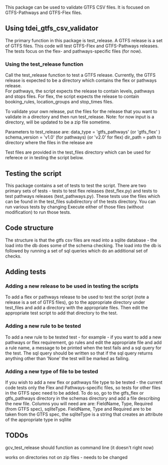 This package can be used to validate GTFS CSV files. It is
focused on GTFS-Pathways and GTFS-Flex files. 

## Using tdei_gtfs_csv_validator
The primary function in this package is test_release. A GTFS release
is a set of GTFS files. This code will test GTFS-Flex and GTFS-Pathways
releases. The tests focus on the flex- and pathways-specific files (for now).

### Using the test_release function
Call the test_release function to test a GTFS release. Currently, the GTFS release is
expected to be a directory which contains the flex or pathways release.  
For pathways, the script expects the release to contain levels, pathways and stops files.
For flex, the script expects the release to contain booking_rules, location_groups and stop_times files.

To validate your own release, put the files for the release that you want to validate in a directory and then 
run test_release. Note: for now input is a directory, will be updated to be a zip file sometime.

Parameters to test_release are:
    data_type = 'gtfs_pathways' (or 'gtfs_flex' )
    schema_version = 'v1.0' (for pathways) (or 'v2.0' for flex)
    dir_path = path to directory where the files in the release are

Test files are provided in the test_files directory which can be used for referece or in testing the script below.

## Testing the script
This package contains a set of tests to test the script. There are two primary sets of tests - tests to test flex releases (test_flex.py) and tests to test pathways releases (test_pathways.py). These tests use the files which can be found in the test_files subdirectory of the tests directory. You can run various tests by changing Execute either of those files (without modification) to run those tests. 

## Code structure
The structure is that the gtfs csv files are read into a sqlite database - the load into
the db does some of the schema checking. The load into the db is followed by running a set of sql
queries which do an additional set of checks.

## Adding tests 
### Adding a new release to be used in testing the scripts
To add a flex or pathways release to be used to test the script (note a release is a set of GTFS files), go to the appropriate directory under test_files and add a directory with the appropriate files. Then edit the appropriate test script to add that directory to the test.

### Adding a new rule to be tested 
To add a new rule to be tested test - for example - if you want to add a new pathways or flex requirement, go rules and edit the appropriate file and add a rule name, a message to be printed when the test fails and a sql query for the test. The sql query should be written so that if the sql query returns anything other than 'None' the test will be marked as failing.

### Adding a new type of file to be tested
If you wish to add a new flex or pathways file type to be tested - the current code tests only the Flex and Pathways-specific files, so tests for other files in the GTFS spec need to be added. To do so, go to the gtfs_flex or gtfs_pathways directory in the schemas directory and add a file describing the new file. Columns you will need are are: FieldName, Type, Required (from GTFS spec), sqliteType. FieldName, Type and Required are to be taken from the GTFS spec, the sqliteType is a string that creates an attribute of the appropriate type in sqllite


## TODOs
gcv_test_release should function as command line (it doesn't right now)

works on directories not on zip files - needs to be changed
